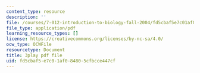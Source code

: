 ```yaml
---
content_type: resource
description: ''
file: /courses/7-012-introduction-to-biology-fall-2004/fd5cbaf5e7c01af084805cfbcce447cf_bO0WsF4anko.pdf
file_type: application/pdf
learning_resource_types: []
license: https://creativecommons.org/licenses/by-nc-sa/4.0/
ocw_type: OCWFile
resourcetype: Document
title: 3play pdf file
uid: fd5cbaf5-e7c0-1af0-8480-5cfbcce447cf
---
```


